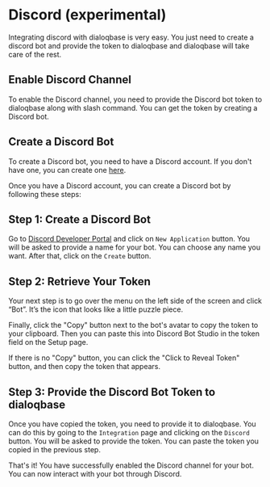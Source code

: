 # Discord (experimental)

Integrating discord with dialoqbase is very easy. You just need to create a discord bot and provide the token to dialoqbase and dialoqbase will take care of the rest.


## Enable Discord Channel

To enable the Discord channel, you need to provide the Discord bot token to dialoqbase along with slash command. You can get the token by creating a Discord bot.


## Create a Discord Bot


To create a Discord bot, you need to have a Discord account. If you don't have one, you can create one [here](https://discord.com/).


Once you have a Discord account, you can create a Discord bot by following these steps:


## Step 1: Create a Discord Bot

Go to [Discord Developer Portal](https://discord.com/developers/applications) and click on `New Application` button. You will be asked to provide a name for your bot. You can choose any name you want.  After that, click on the `Create` button.


## Step 2:  Retrieve Your Token

Your next step is to go over the menu on the left side of the screen and click “Bot”. It’s the icon that looks like a little puzzle piece.

Finally, click the "Copy" button next to the bot's avatar to copy the token to your clipboard. Then you can paste this into Discord Bot Studio in the token field on the Setup page.

If there is no "Copy" button, you can click the "Click to Reveal Token" button, and then copy the token that appears.


## Step 3: Provide the Discord Bot Token to dialoqbase


Once you have copied the token, you need to provide it to dialoqbase. You can do this by going to the `Integration` page and clicking on the `Discord` button. You will be asked to provide the token. You can paste the token you copied in the previous step.


That's it! You have successfully enabled the Discord channel for your bot. You can now interact with your bot through Discord.